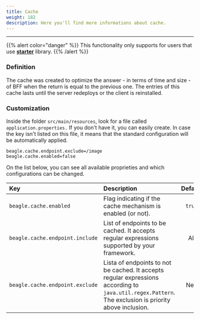 ```yaml
---
title: Cache
weight: 182
description: Here you'll find more informations about cache.
---
```


---

{{% alert color="danger" %}}
This functionality only supports for users that use [**starter**](../../../get-started/installing-beagle/beagle-backend.md#passo-3-incluindo-requerimentos-adicionais) library.
{{% /alert %}}

### Definition

The cache was created to optimize the answer - in terms of time and size - of BFF when the return is equal to the previous one. The entries of this cache lasts until the server redeploys or the client is reinstalled.

###   Customization

Inside the folder `src/main/resources`, look for a file called `application.properties.` If you don't have it, you can easily create. In case the key isn't listed on this file, it means that the standard configuration will be automatically applied. 


```text
beagle.cache.endpoint.exclude=/image
beagle.cache.enabled=false

```


On the list below, you can see all available proprieties and which configurations can be changed. 

| Key | Description  | Default |
| :--- | :--- | :---: |
| `beagle.cache.enabled` | Flag indicating if the cache mechanism is enabled \(or not\).  | `true` |
| `beagle.cache.endpoint.include` | List of endpoints to be cached. It accepts regular expressions supported by your framework.  | All |
| `beagle.cache.endpoint.exclude` | Lista of endpoints to not be cached. It accepts regular expressions according to `java.util.regex.Pattern`. The exclusion is priority above inclusion. | Nen |
